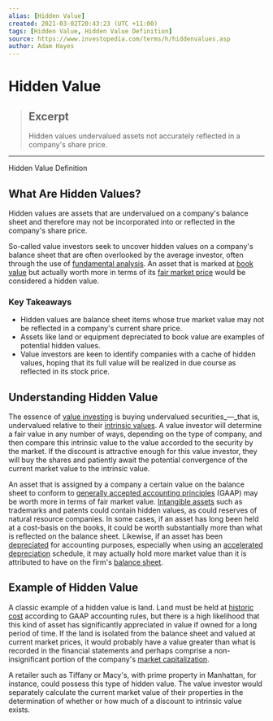 ```yaml
---
alias: [Hidden Value]
created: 2021-03-02T20:43:23 (UTC +11:00)
tags: [Hidden Value, Hidden Value Definition]
source: https://www.investopedia.com/terms/h/hiddenvalues.asp
author: Adam Hayes
---
```


# Hidden Value

> ## Excerpt
> Hidden values undervalued assets not accurately reflected in a company's share price.

---

Hidden Value Definition
## What Are Hidden Values?

Hidden values are assets that are undervalued on a company's balance sheet and therefore may not be incorporated into or reflected in the company's share price.

So-called value investors seek to uncover hidden values on a company's balance sheet that are often overlooked by the average investor, often through the use of [fundamental analysis](https://www.investopedia.com/terms/f/fundamentalanalysis.asp). An asset that is marked at [book value](https://www.investopedia.com/terms/b/bookvalue.asp) but actually worth more in terms of its [fair market price](https://www.investopedia.com/terms/f/fairmarketvalue.asp) would be considered a hidden value.

### Key Takeaways

-   Hidden values are balance sheet items whose true market value may not be reflected in a company's current share price.
-   Assets like land or equipment depreciated to book value are examples of potential hidden values.
-   Value investors are keen to identify companies with a cache of hidden values, hoping that its full value will be realized in due course as reflected in its stock price.

## Understanding Hidden Value

The essence of [value investing](https://www.investopedia.com/terms/v/valueinvesting.asp) is buying undervalued securities_—_that is, undervalued relative to their [intrinsic values](https://www.investopedia.com/terms/i/intrinsicvalue.asp). A value investor will determine a fair value in any number of ways, depending on the type of company, and then compare this intrinsic value to the value accorded to the security by the market. If the discount is attractive enough for this value investor, they will buy the shares and patiently await the potential convergence of the current market value to the intrinsic value.

An asset that is assigned by a company a certain value on the balance sheet to conform to [generally accepted accounting principles](https://www.investopedia.com/terms/g/gaap.asp) (GAAP) may be worth more in terms of fair market value. [Intangible assets](https://www.investopedia.com/terms/i/intangibleasset.asp) such as trademarks and patents could contain hidden values, as could reserves of natural resource companies. In some cases, if an asset has long been held at a cost-basis on the books, it could be worth substantially more than what is reflected on the balance sheet. Likewise, if an asset has been [depreciated](https://www.investopedia.com/terms/d/depreciation.asp) for accounting purposes, especially when using an [accelerated depreciation](https://www.investopedia.com/terms/a/accelerateddepreciation.asp) schedule, it may actually hold more market value than it is attributed to have on the firm's [balance sheet](https://www.investopedia.com/terms/b/balancesheet.asp).

## Example of Hidden Value

A classic example of a hidden value is land. Land must be held at [historic cost](https://www.investopedia.com/terms/h/historical-cost.asp) according to GAAP accounting rules, but there is a high likelihood that this kind of asset has significantly appreciated in value if owned for a long period of time. If the land is isolated from the balance sheet and valued at current market prices, it would probably have a value greater than what is recorded in the financial statements and perhaps comprise a non-insignificant portion of the company's [market capitalization](https://www.investopedia.com/terms/m/marketcapitalization.asp). 

A retailer such as Tiffany or Macy's, with prime property in Manhattan, for instance, could possess this type of hidden value. The value investor would separately calculate the current market value of their properties in the determination of whether or how much of a discount to intrinsic value exists.
